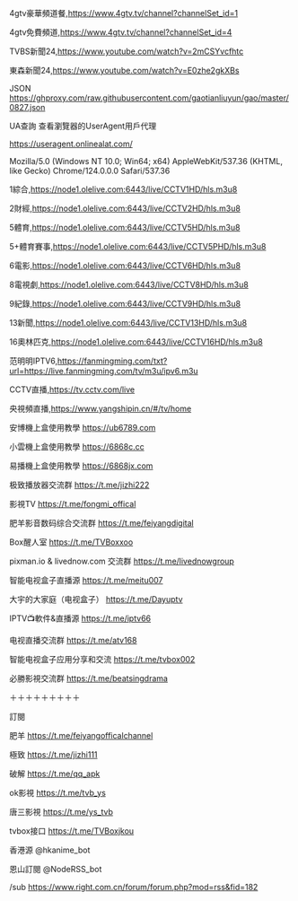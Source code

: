4gtv豪華頻道餐,https://www.4gtv.tv/channel?channelSet_id=1

4gtv免費頻道,https://www.4gtv.tv/channel?channelSet_id=4

TVBS新聞24,https://www.youtube.com/watch?v=2mCSYvcfhtc

東森新聞24,https://www.youtube.com/watch?v=E0zhe2gkXBs


JSON https://ghproxy.com/raw.githubusercontent.com/gaotianliuyun/gao/master/0827.json

UA查詢 查看瀏覽器的UserAgent用戶代理

https://useragent.onlinealat.com/

Mozilla/5.0 (Windows NT 10.0; Win64; x64) AppleWebKit/537.36 (KHTML, like Gecko) Chrome/124.0.0.0 Safari/537.36

1綜合,https://node1.olelive.com:6443/live/CCTV1HD/hls.m3u8

2財經,https://node1.olelive.com:6443/live/CCTV2HD/hls.m3u8

5體育,https://node1.olelive.com:6443/live/CCTV5HD/hls.m3u8

5+體育賽事,https://node1.olelive.com:6443/live/CCTV5PHD/hls.m3u8

6電影,https://node1.olelive.com:6443/live/CCTV6HD/hls.m3u8

8電視劇,https://node1.olelive.com:6443/live/CCTV8HD/hls.m3u8

9紀錄,https://node1.olelive.com:6443/live/CCTV9HD/hls.m3u8

13新聞,https://node1.olelive.com:6443/live/CCTV13HD/hls.m3u8

16奧林匹克,https://node1.olelive.com:6443/live/CCTV16HD/hls.m3u8

范明明IPTV6,https://fanmingming.com/txt?url=https://live.fanmingming.com/tv/m3u/ipv6.m3u

CCTV直播,https://tv.cctv.com/live

央視頻直播,https://www.yangshipin.cn/#/tv/home

安博機上盒使用教學 https://ub6789.com

小雲機上盒使用教學 https://6868c.cc

易播機上盒使用教學 https://6868jx.com

极致播放器交流群 https://t.me/jizhi222

影視TV https://t.me/fongmi_offical

肥羊影音数码综合交流群 https://t.me/feiyangdigital

Box醒人室 https://t.me/TVBoxxoo

pixman.io & livednow.com 交流群 https://t.me/livednowgroup

智能电视盒子直播源 https://t.me/meitu007

大宇的大家庭（电视盒子） https://t.me/Dayuptv

IPTV📺軟件&直播源 https://t.me/iptv66

电视直播交流群 https://t.me/atv168

智能电视盒子应用分享和交流 https://t.me/tvbox002

必勝影視交流群 https://t.me/beatsingdrama

＋＋＋＋＋＋＋＋＋

訂閱

肥羊 https://t.me/feiyangofficalchannel

極致 https://t.me/jizhi111

破解 https://t.me/qq_apk

ok影視 https://t.me/tvb_ys

唐三影視 https://t.me/ys_tvb

tvbox接口 https://t.me/TVBoxjkou

香港源 @hkanime_bot

恩山訂閱 @NodeRSS_bot

/sub https://www.right.com.cn/forum/forum.php?mod=rss&fid=182
